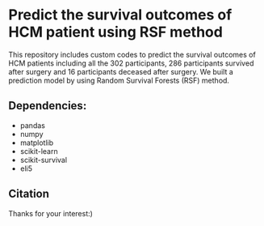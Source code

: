 # Predict the survival outcomes of HCM patient using RSF method
This repository includes custom codes to predict the survival outcomes of HCM patients including all the 302 participants, 286 participants survived after surgery and 16 participants deceased after surgery. We built a prediction model by using Random Survival Forests (RSF) method.
## Dependencies:
- pandas
- numpy
- matplotlib
- scikit-learn
- scikit-survival
- eli5

## Citation

Thanks for your interest:)

